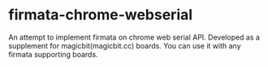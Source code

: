 # firmata-chrome-webserial
An attempt to implement firmata on chrome web serial API. Developed as a supplement for magicbit(magicbit.cc) boards. You can use it with any firmata supporting boards.
